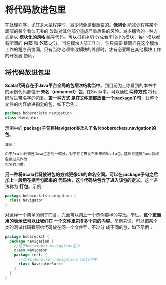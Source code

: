 将代码放进包里
================================================================================
在处理程序，尤其是大型程序时，减少耦合是很重要的。**低耦合** 能减少程序某个局部的某个看似无害的
改动对其他部分造成严重后果的风险。减少耦合的一种方式是以 **模块化的风格** 编写代码。可以将程序切
分成若干较小的模块，每个模块都有所谓的 **内部** 和 **外部** 之分。当在模块内部工作时，你只需要
跟同样在这个模块工作的程序员协同。只有当你必须修改模块的外部时，才有必要跟在其他模块工作的开发者
协同。

## 将代码放进包里
**Scala代码存在于Java平台全局的包层次结构当中**。到目前为止你看到的本书中的示例代码都位于 
**未名（unnamed）包**。在Scala中，可以通过 **两种方式** 将代码放进带名字的包里。**第一种方式
是在文件顶部放置一个package子句**，让整个文件的内容放进指定的包，如下示例：
```scala
package bobsrockets.navigation
class Navigator
```
示例中的 **package子句将Navigator类放入了名为bobsrockets.navigation的包**。
```
注意：

由于Scala代码是Java生态的一部分，对于你打算发布出来的Scala包，建议你遵循Java将域名倒过来作为
包名的习惯。
```
**另一种将Scala代码放进包的方式更像C#的命名空间。可以在package子句之后加上一段用花括号包起来的
代码块，这个代码块包含了进入该包的定义**。这个语法称为 **打包**。示例：
```scala
package bobsrockets.navigation {
  class Navigator
}
```
对这样一个简单的例子而言，完全可以用上一个示例那样的写法。不过，**这个更通用的表示法可以让我们在
一个文件里包含多个包的内容**。举例来说，可以把某个类的测试代码跟原始代码放在同一个文件里，不过分
成不同的包，如下示例：
```scala
package bobsrocket {
  package navigation {
    //位于bobsrocket.navigation包中
    class Navigator
    package tests {
      //位于bobsrocket.navigation.tests包中
      class NavigatorSuite
    }
  }
}
```
